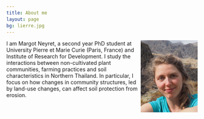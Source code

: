 ```yaml
---
title: About me
layout: page
bg: lierre.jpg
---
```


<img src="/assets/images/me.jpg" alt = "portrait" align = "right" style="width:150px;height:190px">

I am Margot Neyret, a second year PhD student at University Pierre et Marie Curie (Paris, France) and Institute of Research for Development. I study the interactions between non-cultivated plant communities, farming practices and soil characteristics in Northern Thailand. In particular, I focus on how changes in community structures, led by land-use changes, can affect soil protection from erosion.